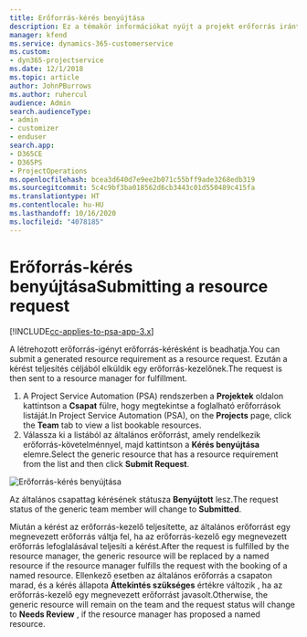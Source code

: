 ```yaml
---
title: Erőforrás-kérés benyújtása
description: Ez a témakör információkat nyújt a projekt erőforrás iránti kérelem benyújtásáról.
manager: kfend
ms.service: dynamics-365-customerservice
ms.custom:
- dyn365-projectservice
ms.date: 12/1/2018
ms.topic: article
author: JohnPBurrows
ms.author: ruhercul
audience: Admin
search.audienceType:
- admin
- customizer
- enduser
search.app:
- D365CE
- D365PS
- ProjectOperations
ms.openlocfilehash: bcea3d640d7e9ee2b071c55bff9ade3268edb319
ms.sourcegitcommit: 5c4c9bf3ba018562d6cb3443c01d550489c415fa
ms.translationtype: HT
ms.contentlocale: hu-HU
ms.lasthandoff: 10/16/2020
ms.locfileid: "4078185"
---
```

# <a name="submitting-a-resource-request"></a><span data-ttu-id="d806a-103">Erőforrás-kérés benyújtása</span><span class="sxs-lookup"><span data-stu-id="d806a-103">Submitting a resource request</span></span>

[!INCLUDE[cc-applies-to-psa-app-3.x](../includes/cc-applies-to-psa-app-3x.md)]

<span data-ttu-id="d806a-104">A létrehozott erőforrás-igényt erőforrás-kérésként is beadhatja.</span><span class="sxs-lookup"><span data-stu-id="d806a-104">You can submit a generated resource requirement as a resource request.</span></span> <span data-ttu-id="d806a-105">Ezután a kérést teljesítés céljából elküldik egy erőforrás-kezelőnek.</span><span class="sxs-lookup"><span data-stu-id="d806a-105">The request is then sent to a resource manager for fulfillment.</span></span>

1. <span data-ttu-id="d806a-106">A Project Service Automation (PSA) rendszerben a **Projektek** oldalon kattintson a **Csapat** fülre, hogy megtekintse a foglalható erőforrások listáját.</span><span class="sxs-lookup"><span data-stu-id="d806a-106">In Project Service Automation (PSA), on the **Projects** page, click the **Team** tab to view a list bookable resources.</span></span> 
2. <span data-ttu-id="d806a-107">Válassza ki a listából az általános erőforrást, amely rendelkezik erőforrás-követelménnyel, majd kattintson a **Kérés benyújtása** elemre.</span><span class="sxs-lookup"><span data-stu-id="d806a-107">Select the generic resource that has a resource requirement from the list and then click **Submit Request**.</span></span>

![Erőforrás-kérés benyújtása](media/RM-how-to-18.png)

<span data-ttu-id="d806a-109">Az általános csapattag kérésének státusza **Benyújtott** lesz.</span><span class="sxs-lookup"><span data-stu-id="d806a-109">The request status of the generic team member will change to **Submitted**.</span></span>

<span data-ttu-id="d806a-110">Miután a kérést az erőforrás-kezelő teljesítette, az általános erőforrást egy megnevezett erőforrás váltja fel, ha az erőforrás-kezelő egy megnevezett erőforrás lefoglalásával teljesíti a kérést.</span><span class="sxs-lookup"><span data-stu-id="d806a-110">After the request is fulfilled by the resource manager, the generic resource will be replaced by a named resource if the resource manager fulfills the request with the booking of a named resource.</span></span> <span data-ttu-id="d806a-111">Ellenkező esetben az általános erőforrás a csapaton marad, és a kérés állapota **Áttekintés szükséges** értékre változik , ha az erőforrás-kezelő egy megnevezett erőforrást javasolt.</span><span class="sxs-lookup"><span data-stu-id="d806a-111">Otherwise, the generic resource will remain on the team and the request status will change to **Needs Review** , if the resource manager has proposed a named resource.</span></span>
